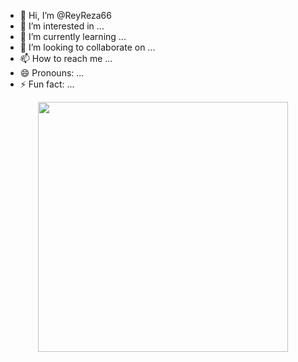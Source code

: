 - 👋 Hi, I’m @ReyReza66
- 👀 I’m interested in ...
- 🌱 I’m currently learning ...
- 💞️ I’m looking to collaborate on ...
- 📫 How to reach me ...
- 😄 Pronouns: ...
- ⚡ Fun fact: ...

<!---
ReyReza66/ReyReza66 is a ✨ special ✨ repository because its `README.md` (this file) appears on your GitHub profile.
You can click the Preview link to take a look at your changes.
--->








  <p align="center">
  <img src='https://counter.seku.su/cmoe?name=ReyReza66&theme=r34' width="400px">
